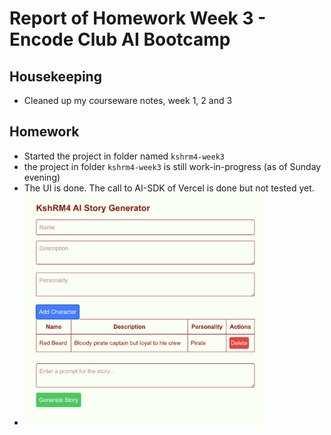 # Report of Homework Week 3 - Encode Club AI Bootcamp
## Housekeeping
- Cleaned up my courseware notes, week 1, 2 and 3
## Homework
- Started the project in folder named `kshrm4-week3`
- the project in folder `kshrm4-week3` is still work-in-progress (as of Sunday evening)
- The UI is done. The call to AI-SDK of Vercel is done but not tested yet.
- <img src="./images/20250322-WiP.png" width="80%" height="80%">
